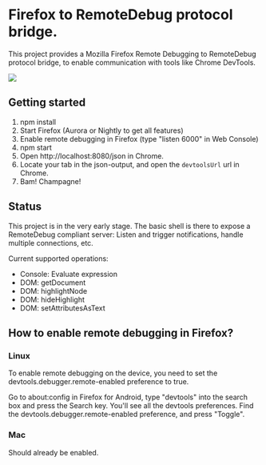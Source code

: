# Firefox to RemoteDebug protocol bridge.

This project provides a Mozilla Firefox Remote Debugging to RemoteDebug protocol bridge, to enable communication with tools like Chrome DevTools.

![](https://raw.github.com/auchenberg/remotedebug-firefox-bridge/master/animation.gif)

## Getting started
1. npm install
2. Start Firefox (Aurora or Nightly to get all features)
3. Enable remote debugging in Firefox (type "listen 6000" in Web Console)
4. npm start
5. Open http://localhost:8080/json in Chrome.
6. Locate your tab in the json-output, and open the ```devtoolsUrl``` url in Chrome.
7. Bam! Champagne!

## Status
This project is in the very early stage. The basic shell is there to expose a RemoteDebug compliant server: Listen and trigger notifications, handle multiple connections, etc. 

Current supported operations:
- Console: Evaluate expression
- DOM: getDocument
- DOM: highlightNode
- DOM: hideHighlight
- DOM: setAttributesAsText


##  How to enable remote debugging in Firefox?

### Linux
To enable remote debugging on the device, you need to set the devtools.debugger.remote-enabled preference to true.

Go to about:config in Firefox for Android, type "devtools" into the search box and press the Search key. You'll see all the devtools preferences. Find the devtools.debugger.remote-enabled preference, and press "Toggle".

### Mac
Should already be enabled. 


